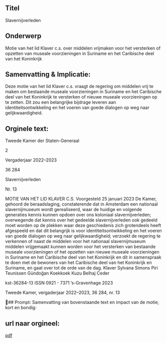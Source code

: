 ## Titel
Slavernijverleden
## Onderwerp
Motie van het lid Klaver c.s. over middelen vrijmaken voor het versterken of opzetten van museale voorzieningen in Suriname en het Caribische deel van het Koninkrijk 
## Samenvatting & Implicatie:

Deze motie van het lid Klaver c.s. vraagt de regering om middelen vrij te maken om bestaande museale voorzieningen in Suriname en het Caribische deel van het Koninkrijk te versterken of nieuwe museale voorzieningen op te zetten. Dit zou een belangrijke bijdrage leveren aan identiteitsontwikkeling en het voeren van goede dialogen op weg naar gelijkwaardigheid.
## Orginele text:


Tweede Kamer der Staten-Generaal

2

Vergaderjaar 2022–2023

36 284

Slavernijverleden

Nr. 13

MOTIE VAN HET LID KLAVER C.S.
Voorgesteld 25 januari 2023
De Kamer,
gehoord de beraadslaging,
constaterende dat in Amsterdam een nationaal slavernijmuseum wordt
gerealiseerd, waar de huidige en volgende generaties kennis kunnen
opdoen over ons koloniaal slavernijverleden;
overwegende dat kennis over het gedeelde slavernijverleden ook gedeeld
moet worden op de plekken waar deze geschiedenis zich grotendeels
heeft afgespeeld en dat dit belangrijk is voor identiteitsontwikkeling en het
voeren van goede dialogen op weg naar gelijkwaardigheid;
verzoekt de regering te verkennen of naast de middelen voor het nationaal
slavernijmuseum middelen vrijgemaakt kunnen worden voor het
versterken van bestaande museale voorzieningen of het opzetten van
nieuwe museale voorzieningen in Suriname en het Caribische deel van
het Koninkrijk en dit in samenspraak te doen met de bewoners van het
Caribische deel van het Koninkrijk en Suriname,
en gaat over tot de orde van de dag.
Klaver
Sylvana Simons
Piri
Teunissen
Gündoğan
Koekkoek
Kuzu
Belhaj
Ceder

kst-36284-13
ISSN 0921 - 7371
’s-Gravenhage 2023

Tweede Kamer, vergaderjaar 2022–2023, 36 284, nr. 13

## Prompt:
Samenvatting van bovenstaande text en impact van de motie, kort en bondig:

## url naar orgineel:
[pdf](https://gegevensmagazijn.tweedekamer.nl/OData/v4/2.0/Document(3af65d35-11b4-4f68-8991-35d078ea8d8f)/resource)
